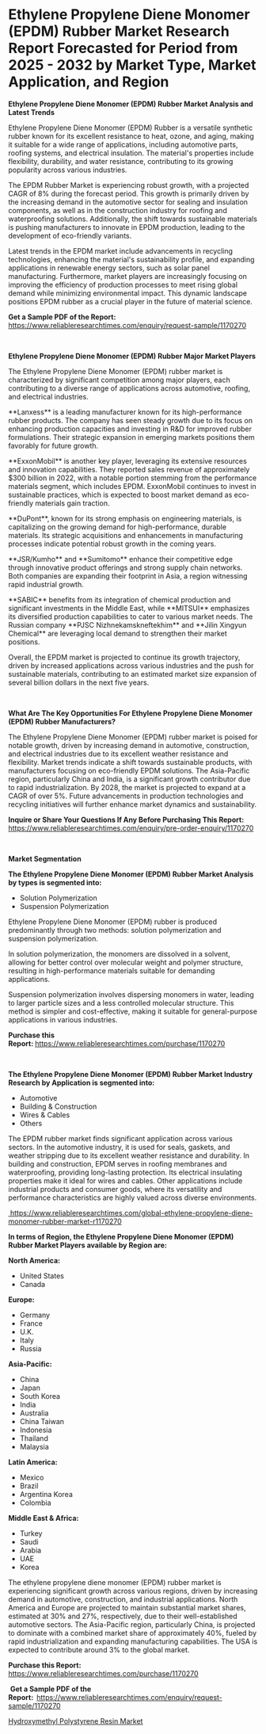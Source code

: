 <p><h1>Ethylene Propylene Diene Monomer (EPDM) Rubber Market Research Report Forecasted for Period from 2025 -  2032 by Market Type, Market Application, and Region</h1></p><p><strong>Ethylene Propylene Diene Monomer (EPDM) Rubber Market Analysis and Latest Trends</strong></p>
<p><p>Ethylene Propylene Diene Monomer (EPDM) Rubber is a versatile synthetic rubber known for its excellent resistance to heat, ozone, and aging, making it suitable for a wide range of applications, including automotive parts, roofing systems, and electrical insulation. The material's properties include flexibility, durability, and water resistance, contributing to its growing popularity across various industries.</p><p>The EPDM Rubber Market is experiencing robust growth, with a projected CAGR of 8% during the forecast period. This growth is primarily driven by the increasing demand in the automotive sector for sealing and insulation components, as well as in the construction industry for roofing and waterproofing solutions. Additionally, the shift towards sustainable materials is pushing manufacturers to innovate in EPDM production, leading to the development of eco-friendly variants.</p><p>Latest trends in the EPDM market include advancements in recycling technologies, enhancing the material's sustainability profile, and expanding applications in renewable energy sectors, such as solar panel manufacturing. Furthermore, market players are increasingly focusing on improving the efficiency of production processes to meet rising global demand while minimizing environmental impact. This dynamic landscape positions EPDM rubber as a crucial player in the future of material science.</p></p>
<p><strong>Get a Sample PDF of the Report:&nbsp;</strong> <a href="https://www.reliableresearchtimes.com/enquiry/request-sample/1170270?utm_campaign=2006&utm_medium=2&utm_source=Github&utm_content=ia&utm_term=05022025&utm_id=ethylene-propylene-diene-monomer-epdm-rubber">https://www.reliableresearchtimes.com/enquiry/request-sample/1170270</a></p>
<p>&nbsp;</p>
<p><strong>Ethylene Propylene Diene Monomer (EPDM) Rubber Major Market Players</strong></p>
<p><p>The Ethylene Propylene Diene Monomer (EPDM) rubber market is characterized by significant competition among major players, each contributing to a diverse range of applications across automotive, roofing, and electrical industries.</p><p>**Lanxess** is a leading manufacturer known for its high-performance rubber products. The company has seen steady growth due to its focus on enhancing production capacities and investing in R&D for improved rubber formulations. Their strategic expansion in emerging markets positions them favorably for future growth.</p><p>**ExxonMobil** is another key player, leveraging its extensive resources and innovation capabilities. They reported sales revenue of approximately $300 billion in 2022, with a notable portion stemming from the performance materials segment, which includes EPDM. ExxonMobil continues to invest in sustainable practices, which is expected to boost market demand as eco-friendly materials gain traction.</p><p>**DuPont**, known for its strong emphasis on engineering materials, is capitalizing on the growing demand for high-performance, durable materials. Its strategic acquisitions and enhancements in manufacturing processes indicate potential robust growth in the coming years.</p><p>**JSR/Kumho** and **Sumitomo** enhance their competitive edge through innovative product offerings and strong supply chain networks. Both companies are expanding their footprint in Asia, a region witnessing rapid industrial growth.</p><p>**SABIC** benefits from its integration of chemical production and significant investments in the Middle East, while **MITSUI** emphasizes its diversified production capabilities to cater to various market needs. The Russian company **PJSC Nizhnekamskneftekhim** and **Jilin Xingyun Chemical** are leveraging local demand to strengthen their market positions.</p><p>Overall, the EPDM market is projected to continue its growth trajectory, driven by increased applications across various industries and the push for sustainable materials, contributing to an estimated market size expansion of several billion dollars in the next five years.</p></p>
<p>&nbsp;</p>
<p><strong>What Are The Key Opportunities For Ethylene Propylene Diene Monomer (EPDM) Rubber Manufacturers?</strong></p>
<p><p>The Ethylene Propylene Diene Monomer (EPDM) rubber market is poised for notable growth, driven by increasing demand in automotive, construction, and electrical industries due to its excellent weather resistance and flexibility. Market trends indicate a shift towards sustainable products, with manufacturers focusing on eco-friendly EPDM solutions. The Asia-Pacific region, particularly China and India, is a significant growth contributor due to rapid industrialization. By 2028, the market is projected to expand at a CAGR of over 5%. Future advancements in production technologies and recycling initiatives will further enhance market dynamics and sustainability.</p></p>
<p><strong>Inquire or Share Your Questions If Any Before Purchasing This Report:</strong> <a href="https://www.reliableresearchtimes.com/enquiry/pre-order-enquiry/1170270?utm_campaign=2006&utm_medium=2&utm_source=Github&utm_content=ia&utm_term=05022025&utm_id=ethylene-propylene-diene-monomer-epdm-rubber">https://www.reliableresearchtimes.com/enquiry/pre-order-enquiry/1170270</a></p>
<p>&nbsp;</p>
<p><strong>Market Segmentation</strong></p>
<p><strong>The Ethylene Propylene Diene Monomer (EPDM) Rubber Market Analysis by types is segmented into:</strong></p>
<p><ul><li>Solution Polymerization</li><li>Suspension Polymerization</li></ul></p>
<p><p>Ethylene Propylene Diene Monomer (EPDM) rubber is produced predominantly through two methods: solution polymerization and suspension polymerization. </p><p>In solution polymerization, the monomers are dissolved in a solvent, allowing for better control over molecular weight and polymer structure, resulting in high-performance materials suitable for demanding applications. </p><p>Suspension polymerization involves dispersing monomers in water, leading to larger particle sizes and a less controlled molecular structure. This method is simpler and cost-effective, making it suitable for general-purpose applications in various industries.</p></p>
<p><strong>Purchase this Report:&nbsp;</strong><a href="https://www.reliableresearchtimes.com/purchase/1170270?utm_campaign=2006&utm_medium=2&utm_source=Github&utm_content=ia&utm_term=05022025&utm_id=ethylene-propylene-diene-monomer-epdm-rubber">https://www.reliableresearchtimes.com/purchase/1170270</a></p>
<p>&nbsp;</p>
<p><strong>The Ethylene Propylene Diene Monomer (EPDM) Rubber Market Industry Research by Application is segmented into:</strong></p>
<p><ul><li>Automotive</li><li>Building & Construction</li><li>Wires & Cables</li><li>Others</li></ul></p>
<p><p>The EPDM rubber market finds significant application across various sectors. In the automotive industry, it is used for seals, gaskets, and weather stripping due to its excellent weather resistance and durability. In building and construction, EPDM serves in roofing membranes and waterproofing, providing long-lasting protection. Its electrical insulating properties make it ideal for wires and cables. Other applications include industrial products and consumer goods, where its versatility and performance characteristics are highly valued across diverse environments.</p></p>
<p><a href="https://www.reliableresearchtimes.com/global-ethylene-propylene-diene-monomer-rubber-market-r1170270?utm_campaign=2006&utm_medium=2&utm_source=Github&utm_content=ia&utm_term=05022025&utm_id=ethylene-propylene-diene-monomer-epdm-rubber">&nbsp;https://www.reliableresearchtimes.com/global-ethylene-propylene-diene-monomer-rubber-market-r1170270</a></p>
<p><strong>In terms of Region, the Ethylene Propylene Diene Monomer (EPDM) Rubber Market Players available by Region are:</strong></p>
<p>
    <p> <strong> North America: </strong>
        <ul>
            <li>United States</li>
            <li>Canada</li>
        </ul>
        </p> 
    <p> <strong> Europe: </strong>
        <ul>
            <li>Germany</li>
            <li>France</li>
            <li>U.K.</li>
            <li>Italy</li>
            <li>Russia</li>
        </ul>
        </p> 
    <p> <strong> Asia-Pacific: </strong>
        <ul>
            <li>China</li>
            <li>Japan</li>
            <li>South Korea</li>
            <li>India</li>
            <li>Australia</li>
            <li>China Taiwan</li>
            <li>Indonesia</li>
            <li>Thailand</li>
            <li>Malaysia</li>
        </ul>
        </p> 
    <p> <strong> Latin America: </strong>
        <ul>
            <li>Mexico</li>
            <li>Brazil</li>
            <li>Argentina Korea</li>
            <li>Colombia</li>
        </ul>
        </p> 
    <p> <strong> Middle East & Africa: </strong>
        <ul>
            <li>Turkey</li>
            <li>Saudi</li>
            <li>Arabia</li>
            <li>UAE</li>
            <li>Korea</li>
        </ul>
    </p>
    </p>
<p><p>The ethylene propylene diene monomer (EPDM) rubber market is experiencing significant growth across various regions, driven by increasing demand in automotive, construction, and industrial applications. North America and Europe are projected to maintain substantial market shares, estimated at 30% and 27%, respectively, due to their well-established automotive sectors. The Asia-Pacific region, particularly China, is projected to dominate with a combined market share of approximately 40%, fueled by rapid industrialization and expanding manufacturing capabilities. The USA is expected to contribute around 3% to the global market.</p></p>
<p><strong>Purchase this Report: </strong><a href="https://www.reliableresearchtimes.com/purchase/1170270?utm_campaign=2006&utm_medium=2&utm_source=Github&utm_content=ia&utm_term=05022025&utm_id=ethylene-propylene-diene-monomer-epdm-rubber">https://www.reliableresearchtimes.com/purchase/1170270</a></p>
<p>&nbsp;<strong>Get a Sample PDF of the Report:&nbsp;&nbsp;</strong><a href="https://www.reliableresearchtimes.com/enquiry/request-sample/1170270?utm_campaign=2006&utm_medium=2&utm_source=Github&utm_content=ia&utm_term=05022025&utm_id=ethylene-propylene-diene-monomer-epdm-rubber">https://www.reliableresearchtimes.com/enquiry/request-sample/1170270</a></p>
<p><strong></strong></p>
<p><p><a href="https://github.com/bmorecock/Market-Research-Report-List-6/blob/main/hydroxymethyl-polystyrene-resin-market.md?utm_campaign=2006&utm_medium=2&utm_source=Github&utm_content=ia&utm_term=05022025&utm_id=ethylene-propylene-diene-monomer-epdm-rubber">Hydroxymethyl Polystyrene Resin Market</a></p></p>